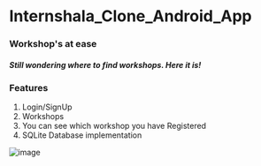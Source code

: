 # Internshala_Clone_Android_App
### Workshop's at ease

##### Still wondering where to find workshops. Here it is!

### Features
1. Login/SignUp
2. Workshops
3. You can see which workshop you have Registered
4. SQLite Database implementation


![image](https://drive.google.com/uc?export=view&id=1rSP63n00ia2C_dfKONgADooeEQLnugSQ)
